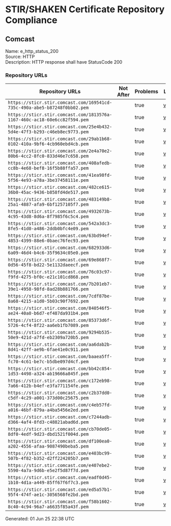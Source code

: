 # STIR/SHAKEN Certificate Repository Compliance

## Comcast

Name: e_http_status_200\
Source: HTTP\
Description: HTTP response shall have StatusCode 200
### Repository URLs

| Repository URLs | Not After |  Problems | Link |
|-----------------|-----------|-----------|------|
| `https://sticr.stir.comcast.com/169541cd-735c-490a-abe5-b87248f0bb02.pem` |  | true | [view](../../REPOS/b1aea261d497c75d5736fe74ad1487fdf3237b8a/README.md) |
| `https://sticr.stir.comcast.com/1813576a-1167-460c-ac18-60e6cc82f594.pem` |  | true | [view](../../REPOS/cbeb4c78be10c5fbd76960f35fdcc13712521d53/README.md) |
| `https://sticr.stir.comcast.com/25e4b432-5d4e-47f3-b293-c46eb8ec9773.pem` |  | true | [view](../../REPOS/b001f2ec1d1201d6ede949416784405c20ca4e31/README.md) |
| `https://sticr.stir.comcast.com/29ab1b68-0102-410a-9bf6-4cb960ebd4cb.pem` |  | true | [view](../../REPOS/7950bacc8072b5af21d1d7b2a7b1b11904385bd6/README.md) |
| `https://sticr.stir.comcast.com/2e4a70e2-80b6-4cc2-8fc0-833d46e7c658.pem` |  | true | [view](../../REPOS/93e1bbb87fba29765e2737efc2a5fcebd747cca6/README.md) |
| `https://sticr.stir.comcast.com/408afedb-cc8b-4e68-bef8-16f5b88ffa57.pem` |  | true | [view](../../REPOS/85d5e7a8cc5754967493942acc1c26914d6342ae/README.md) |
| `https://sticr.stir.comcast.com/41ea98fd-5f56-4e93-a78a-3be37458111e.pem` |  | true | [view](../../REPOS/6e1b60d37ff8497d6b0e3e3d93ebb7b07a1ca0f4/README.md) |
| `https://sticr.stir.comcast.com/482ce615-36b0-45ac-9436-b858fd4de517.pem` |  | true | [view](../../REPOS/f46d81257f8a85ab9d46a18287839371051089d3/README.md) |
| `https://sticr.stir.comcast.com/483149b8-25a1-4887-afa9-6bf1257105f7.pem` |  | true | [view](../../REPOS/98f67de7d51e29ddb4212e2b37ffc5b3f31f28e6/README.md) |
| `https://sticr.stir.comcast.com/4932673b-4c95-43d8-8d6a-8f7985f6c5c4.pem` |  | true | [view](../../REPOS/9404ad9dce4bb930286ec1b77f812d4cf1d982be/README.md) |
| `https://sticr.stir.comcast.com/542a3dc3-8fe5-41d0-a486-2ddb0bfc4e09.pem` |  | true | [view](../../REPOS/ef50cba23759b96efd03840e60244fd53c78a4e4/README.md) |
| `https://sticr.stir.comcast.com/63bd94ef-4853-4399-88e6-0baec76fec93.pem` |  | true | [view](../../REPOS/7bf3af3c9bbf4cf001f148e6c81ded519ceb5a7b/README.md) |
| `https://sticr.stir.comcast.com/682933d6-6a09-46d4-b4c6-35f9634c05e0.pem` |  | true | [view](../../REPOS/a80081d18869ad0498979c9b454853b53411f77b/README.md) |
| `https://sticr.stir.comcast.com/69e868f7-0d56-45f8-bd22-5e1132daeecf.pem` |  | true | [view](../../REPOS/82f933dcfb280c2a4f247d1abb9aec1d400df8cf/README.md) |
| `https://sticr.stir.comcast.com/76c03c97-f9fd-4275-bf0c-e21c101cd868.pem` |  | true | [view](../../REPOS/54a2eafc6e21b57e8ddadfb0ffacfd9dcd611ba9/README.md) |
| `https://sticr.stir.comcast.com/7b201eb7-39e1-4958-98fd-8ad28b881766.pem` |  | true | [view](../../REPOS/4d5fb3760af1ea9d47f72e52ec9142c60565708d/README.md) |
| `https://sticr.stir.comcast.com/7cdf87be-8a68-4215-a1d0-5b03c90f7692.pem` |  | true | [view](../../REPOS/58326860b4a927e88b8c0861f0d169cdac306a15/README.md) |
| `https://sticr.stir.comcast.com/840546f5-ae24-40a0-b6d7-ef487da931b4.pem` |  | true | [view](../../REPOS/a7af3a5e81094e0550569f832f1bb423124707ae/README.md) |
| `https://sticr.stir.comcast.com/85373d6f-5726-4cf4-8f22-aa6eb1fb7089.pem` |  | true | [view](../../REPOS/c8f4d79c180f4cd2db0707277832cf7fb476ccaf/README.md) |
| `https://sticr.stir.comcast.com/9294b535-50e9-421d-a7fd-eb2309a720b5.pem` |  | true | [view](../../REPOS/9660f5d7ae8c1582d0fa98e00d4fcc300cbcebd3/README.md) |
| `https://sticr.stir.comcast.com/aa6dab2b-8d41-42ff-ae9b-6fae41e0c911.pem` |  | true | [view](../../REPOS/a7348be27a35cc3d489ba68f0e73ef9150b82895/README.md) |
| `https://sticr.stir.comcast.com/baaea5ff-fc70-4c61-be7c-b5dbe097d4cf.pem` |  | true | [view](../../REPOS/00c7842793c487511de245961f419e2beaa49175/README.md) |
| `https://sticr.stir.comcast.com/bb42c854-1d53-4498-a324-ab19666a845f.pem` |  | true | [view](../../REPOS/5f705f5321207a08032eb8c8161a2ca55c7c4e23/README.md) |
| `https://sticr.stir.comcast.com/c172eb98-7a66-412b-b4ef-e3fa771154fe.pem` |  | true | [view](../../REPOS/7d62debb90c9a979fcd8b08d4571b35679991e4e/README.md) |
| `https://sticr.stir.comcast.com/c2b37dd0-c5df-4c29-a001-373d00c25675.pem` |  | true | [view](../../REPOS/f7f2d44060a0886a6419b1e953fdbb8964349b87/README.md) |
| `https://sticr.stir.comcast.com/c4eb57fd-a016-46bf-879a-a4ba5456e2ed.pem` |  | true | [view](../../REPOS/31472ef1dc08cfa51c388abc69d15badea3e31b5/README.md) |
| `https://sticr.stir.comcast.com/c7244adb-d366-4af4-8fd3-c48821abad6d.pem` |  | true | [view](../../REPOS/6f80ced3fb0128c1d95cedc786b30bca3c1be169/README.md) |
| `https://sticr.stir.comcast.com/cb70de05-8df0-4edf-9d23-dbd1521f004d.pem` |  | true | [view](../../REPOS/2875a20970c30b7d1335d19ddbc1e58478f1dca7/README.md) |
| `https://sticr.stir.comcast.com/df100ea0-a202-4556-afaa-9087490beba5.pem` |  | true | [view](../../REPOS/82315ebfa3974fde5978bd73482d8d53eae0a94f/README.md) |
| `https://sticr.stir.comcast.com/e403bc99-507b-4f82-b352-d2ff224205b7.pem` |  | true | [view](../../REPOS/46de6bdebb8f6cc49d6b7f9b508423e8af40eca1/README.md) |
| `https://sticr.stir.comcast.com/e407ebe2-5590-4a7a-9d6b-e5e2f5d87f7d.pem` |  | true | [view](../../REPOS/5879df91d8e3b90b27ef24dd1ce8350662758fb3/README.md) |
| `https://sticr.stir.comcast.com/eadf0d45-1b10-4d1a-a449-85ff67f6f7c3.pem` |  | true | [view](../../REPOS/f92d9fc74515cf99d348e6bb008c41e968dbe5bf/README.md) |
| `https://sticr.stir.comcast.com/ed5a57b1-95f4-474f-ae1c-3056568fe2bd.pem` |  | true | [view](../../REPOS/ae0c53a383fa466fe2dc8cdaf9020102777710db/README.md) |
| `https://sticr.stir.comcast.com/f58b1602-8c40-4c94-96a7-a6635f85a43f.pem` |  | true | [view](../../REPOS/386ecc64ab35e17ffd233d032df5c25688136feb/README.md) |


Generated: 01 Jun 25 22:38 UTC
